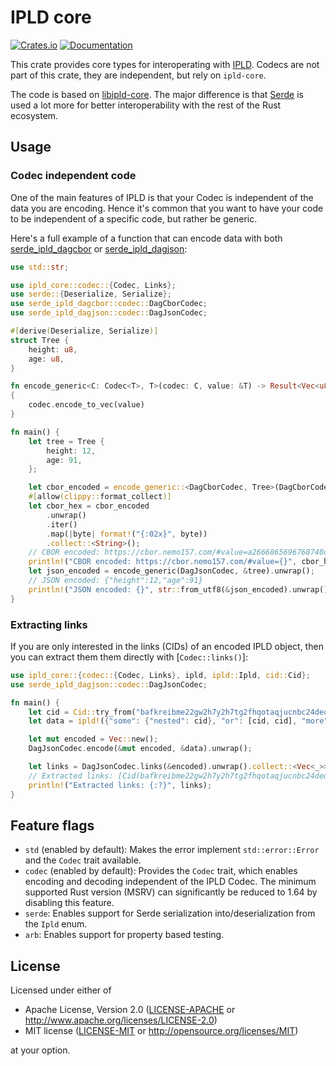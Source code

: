 IPLD core
=========

[![Crates.io](https://img.shields.io/crates/v/ipld-core.svg)](https://crates.io/crates/ipld-core)
[![Documentation](https://docs.rs/ipld-core/badge.svg)](https://docs.rs/ipld-core)

This crate provides core types for interoperating with [IPLD]. Codecs are not part of this crate, they are independent, but rely on `ipld-core`.

The code is based on [libipld-core]. The major difference is that [Serde] is used a lot more for better interoperability with the rest of the Rust ecosystem.


Usage
-----

### Codec independent code

One of the main features of IPLD is that your Codec is independent of the data you are encoding. Hence it's common that you want to have  your code to be independent of a specific code, but rather be generic.

Here's a full example of a function that can encode data with both [serde_ipld_dagcbor] or [serde_ipld_dagjson]:

```rust
use std::str;

use ipld_core::codec::{Codec, Links};
use serde::{Deserialize, Serialize};
use serde_ipld_dagcbor::codec::DagCborCodec;
use serde_ipld_dagjson::codec::DagJsonCodec;

#[derive(Deserialize, Serialize)]
struct Tree {
    height: u8,
    age: u8,
}

fn encode_generic<C: Codec<T>, T>(codec: C, value: &T) -> Result<Vec<u8>, C::Error>
{
    codec.encode_to_vec(value)
}

fn main() {
    let tree = Tree {
        height: 12,
        age: 91,
    };

    let cbor_encoded = encode_generic::<DagCborCodec, Tree>(DagCborCodec, &tree);
    #[allow(clippy::format_collect)]
    let cbor_hex = cbor_encoded
        .unwrap()
        .iter()
        .map(|byte| format!("{:02x}", byte))
        .collect::<String>();
    // CBOR encoded: https://cbor.nemo157.com/#value=a2666865696768740c63616765185b
    println!("CBOR encoded: https://cbor.nemo157.com/#value={}", cbor_hex);
    let json_encoded = encode_generic(DagJsonCodec, &tree).unwrap();
    // JSON encoded: {"height":12,"age":91}
    println!("JSON encoded: {}", str::from_utf8(&json_encoded).unwrap());
}
```

### Extracting links

If you are only interested in the links (CIDs) of an encoded IPLD object, then you can extract them them directly with [`Codec::links()`]:

```rust
use ipld_core::{codec::{Codec, Links}, ipld, ipld::Ipld, cid::Cid};
use serde_ipld_dagjson::codec::DagJsonCodec;

fn main() {
    let cid = Cid::try_from("bafkreibme22gw2h7y2h7tg2fhqotaqjucnbc24deqo72b6mkl2egezxhvy").unwrap();
    let data = ipld!({"some": {"nested": cid}, "or": [cid, cid], "more": true});

    let mut encoded = Vec::new();
    DagJsonCodec.encode(&mut encoded, &data).unwrap();

    let links = DagJsonCodec.links(&encoded).unwrap().collect::<Vec<_>>();
    // Extracted links: [Cid(bafkreibme22gw2h7y2h7tg2fhqotaqjucnbc24deqo72b6mkl2egezxhvy), Cid(bafkreibme22gw2h7y2h7tg2fhqotaqjucnbc24deqo72b6mkl2egezxhvy), Cid(bafkreibme22gw2h7y2h7tg2fhqotaqjucnbc24deqo72b6mkl2egezxhvy)]
    println!("Extracted links: {:?}", links);
}
```


Feature flags
-------------

 - `std` (enabled by default): Makes the error implement `std::error::Error` and the `Codec` trait available.
 - `codec` (enabled by default): Provides the `Codec` trait, which enables encoding and decoding independent of the IPLD Codec. The minimum supported Rust version (MSRV) can significantly be reduced to 1.64 by disabling this feature.
 - `serde`: Enables support for Serde serialization into/deserialization from the `Ipld` enum.
 - `arb`: Enables support for property based testing.


License
-------

Licensed under either of

 * Apache License, Version 2.0 ([LICENSE-APACHE](LICENSE-APACHE) or <http://www.apache.org/licenses/LICENSE-2.0>)
 * MIT license ([LICENSE-MIT](LICENSE-MIT) or <http://opensource.org/licenses/MIT>)

at your option.

[IPLD]: https://ipld.io/
[libipld-core]: https://crates.io/crates/libipld-core
[Serde]: https://serde.rs/
[serde_ipld_dagcbor]: https://crates.io/crates/serde_ipld_dagcbor
[serde_ipld_dagjson]: https://crates.io/crates/serde_ipld_dagjson
